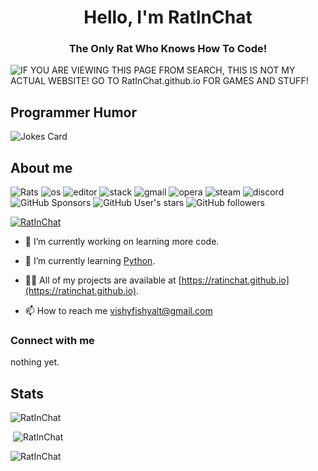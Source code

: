 <h1 align="center">Hello, I'm RatInChat</h1>
<h3 align="center">The Only Rat Who Knows How To Code!</h3>
<img alt="IF YOU ARE VIEWING THIS PAGE FROM SEARCH, THIS IS NOT MY ACTUAL WEBSITE! GO TO RatInChat.github.io FOR GAMES AND STUFF!" src="https://readme-typing-svg.herokuapp.com?vCenter=true&lines=Python+Coder;Javascript+Dev;Discord.js+Bot+Maker;Svelte+Framework+User;HTML+Pager;CSS+Styler;Star+The+Rats!">
<h2>Programmer Humor</h2>
<img src="https://readme-jokes.vercel.app/api" alt="Jokes Card" />
<h2>About me</h2>
<p align="left"> 
  <img src="https://komarev.com/ghpvc/?username=RatInChat&label=Profile Visitors&color=001eff&style=flat" alt="Rats" /> 
  <img src="https://img.shields.io/badge/OS-linux-lightgrey/?logo=windows" alt="os">
  <img src="https://img.shields.io/badge/Editor-VS%20Code-blue/?logo=visualstudiocode&logoColor=blue&color=blue" alt="editor">
  <img src="https://img.shields.io/badge/Uses-stackoverflow-blue/?logo=stackoverflow&logoColor=warning&color=ef8236" alt="stack">
  <img alt="gmail" src="https://img.shields.io/badge/Uses-Gmail-blue/?logo=gmail&logoColor=warning&color=red">
  <img alt="opera" src="https://img.shields.io/badge/Uses-Brave-blue/?logo=brave&logoColor=ff1b2d&color=ff1b2d">
  <img alt="steam" src="https://img.shields.io/badge/Uses-Steam-blue/?logo=steam&logoColor=1b2838&color=1b2838">
  <img src="https://img.shields.io/badge/Uses-Discord-blue/?logo=discord&logoColor=warning&color=7289DA" alt="discord">
  <img alt="GitHub Sponsors" src="https://img.shields.io/github/sponsors/RatInChat?label=Sponsors&logo=githubsponsors&style=flat">
  <img alt="GitHub User's stars" src="https://img.shields.io/github/stars/RatInChat?color=yellow&label=User%20Stars&logo=github&logoColor=yellow">
  <img alt="GitHub followers" src="https://img.shields.io/github/followers/RatInChat?color=g&label=User%20Followers&logo=github">
       </p>
<p align="left"> <a href="https://github.com/ryo-ma/github-profile-trophy"><img src="https://github-profile-trophy.vercel.app/?username=RatInChat&theme=discord" alt="RatInChat" /></a> </p>

- 🔭 I’m currently working on learning more code.

- 🌱 I’m currently learning [Python](https://www.google.com/books/edition/Python_All_in_One_For_Dummies/A0QlEAAAQBAJ?hl=en&gbpv=0).

- 👨‍💻 All of my projects are available at [https://ratinchat.github.io](https://ratinchat.github.io).

- 📫 How to reach me vishyfishyalt@gmail.com

<h3 align="left">Connect with me</h3>
nothing yet.
<h2 align="left">Stats</h2>

<p><img  src="https://github-readme-stats.vercel.app/api/top-langs?username=RatInChat&show_icons=true&theme=dark&locale=en&langs_count=10&layout=compact" alt="RatInChat" /></p>
<p>&nbsp;<img src="https://github-readme-stats.vercel.app/api?username=RatInChat&show_icons=true&theme=dark&locale=en" alt="RatInChat" /></p>
<p><img src="https://github-readme-streak-stats.herokuapp.com/?user=RatInChat&theme=dark" alt="RatInChat" /></p><br>
  </html>
